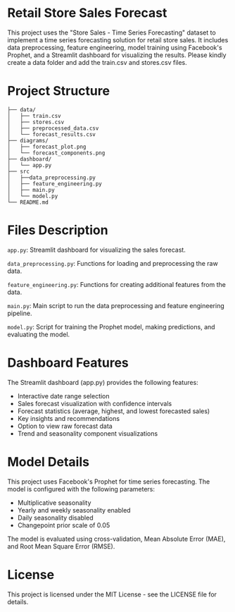 # Retail Store Sales Forecast
This project uses the "Store Sales - Time Series Forecasting" dataset to implement a time series forecasting solution for retail store sales. It includes data preprocessing, feature engineering, model training using Facebook's Prophet, and a Streamlit dashboard for visualizing the results. Please kindly create a data folder and add the train.csv and stores.csv files.

# Project Structure
```
├── data/
│   ├── train.csv
│   ├── stores.csv
│   ├── preprocessed_data.csv
│   └── forecast_results.csv
├── diagrams/
│   ├── forecast_plot.png
│   └── forecast_components.png
├── dashboard/
│   └── app.py
├── src
│   ├──data_preprocessing.py
│   ├── feature_engineering.py
│   ├── main.py
│   └── model.py
└── README.md
```
# Files Description

```app.py```: Streamlit dashboard for visualizing the sales forecast.

```data_preprocessing.py```: Functions for loading and preprocessing the raw data.

```feature_engineering.py```: Functions for creating additional features from the data.

```main.py```: Main script to run the data preprocessing and feature engineering pipeline.

```model.py```: Script for training the Prophet model, making predictions, and evaluating the model.

# Dashboard Features
The Streamlit dashboard (app.py) provides the following features:

- Interactive date range selection
- Sales forecast visualization with confidence intervals
- Forecast statistics (average, highest, and lowest forecasted sales)
- Key insights and recommendations
- Option to view raw forecast data
- Trend and seasonality component visualizations

# Model Details
This project uses Facebook's Prophet for time series forecasting. The model is configured with the following parameters:

- Multiplicative seasonality
- Yearly and weekly seasonality enabled
- Daily seasonality disabled
- Changepoint prior scale of 0.05

The model is evaluated using cross-validation, Mean Absolute Error (MAE), and Root Mean Square Error (RMSE).


# License
This project is licensed under the MIT License - see the LICENSE file for details.
